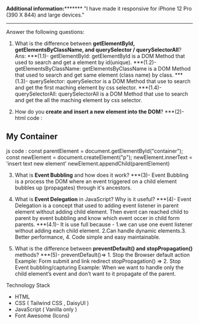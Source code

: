 **********************************Additional information:***************************************** 
"I have made it responsive for iPhone 12 Pro (390 X 844) and large devices."
**************************************************************************************************


Answer the following questions:

1. What is the difference between **getElementById, getElementsByClassName, and querySelector / querySelectorAll**?
Ans: ***(1.1)- getElementById: getElementById is a DOM Method that used to search and get a element by id(unique).
***(1.2)- getElementsByClassName: getElementsByClassName is a DOM Method that used to search and get same element (class name) by class.
***(1.3)- querySelector: querySelector is a DOM Method that use to search and get the first maching element by css selector.
***(1.4)- querySelectorAll: querySelectorAll is a DOM Method that use to search and get the all the maching element by css selector.


2. How do you **create and insert a new element into the DOM**?
***(2)- html code :
 <div id="container">
    <h2>My Container</h2>
  </div> 
  js code : 
  const parentElement = document.getElementById("container");
  const newElement = document.createElement("p");
  newElement.innerText = 'insert text new element'
  newElement.appendChild(parentElement)


3. What is **Event Bubbling** and how does it work?
***(3)- Event Bubbling is a process the DOM where an event triggered on a child element bubbles up (propagates) through it's ancestors.


4. What is **Event Delegation** in JavaScript? Why is it useful?
***(4)- Event Delegation is a concept that used to adding event listener in parent element without adding child element. Then event can reached child to parent by event bubbling and know which event occer in child form parents.
***(4.1)- It is use full because - 1.we can use one event listener without adding each child element. 2.Can handle dynamic elements.3. Better performance, 4. Code simple and easy maintainable. 


5. What is the difference between **preventDefault() and stopPropagation()** methods?
***(5)- preventDefault()=> 1. Stop the Browser default action Example: Form submit and link redirect
        stopPropagation() => 2. Stop Event bubbling/capturing Example: When we want to handle only the child element’s event and don’t want to  it propagate of the parent.


Technology Stack
- HTML
- CSS ( Tailwind CSS , DaisyUI )
- JavaScript ( Vanilla only )
- Font Awesome (Icons)




